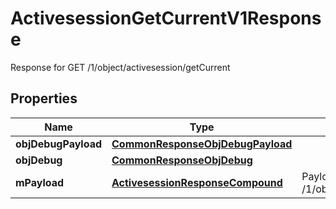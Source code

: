 

# ActivesessionGetCurrentV1Response

Response for GET /1/object/activesession/getCurrent

## Properties

| Name | Type | Description | Notes |
|------------ | ------------- | ------------- | -------------|
|**objDebugPayload** | [**CommonResponseObjDebugPayload**](CommonResponseObjDebugPayload.md) |  |  |
|**objDebug** | [**CommonResponseObjDebug**](CommonResponseObjDebug.md) |  |  [optional] |
|**mPayload** | [**ActivesessionResponseCompound**](ActivesessionResponseCompound.md) | Payload for GET /1/object/activesession/getCurrent |  |



